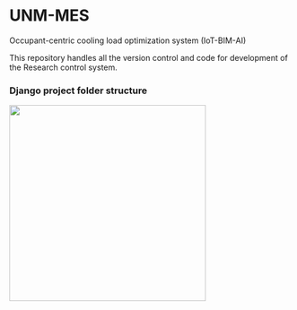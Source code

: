 # UNM-MES
Occupant-centric cooling load optimization system (IoT-BIM-AI)

This repository handles all the version control and code for development of the Research control system.

### Django project folder structure
<img src="https://user-images.githubusercontent.com/46814008/84444640-d2bce500-ac74-11ea-8a0c-490fe9a1ba87.png" width="350">
